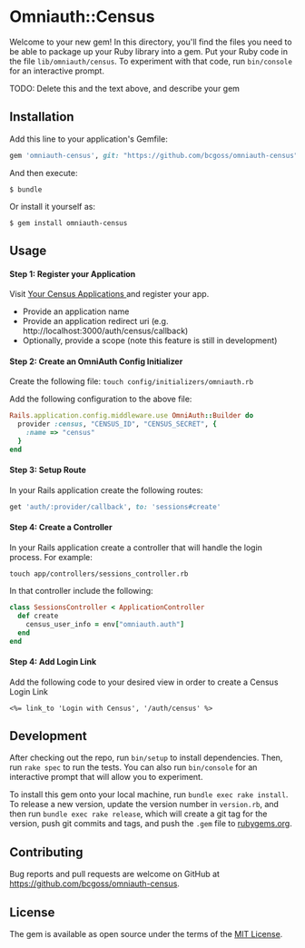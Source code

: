 # Omniauth::Census

Welcome to your new gem! In this directory, you'll find the files you need to be able to package up your Ruby library into a gem. Put your Ruby code in the file `lib/omniauth/census`. To experiment with that code, run `bin/console` for an interactive prompt.

TODO: Delete this and the text above, and describe your gem

## Installation

Add this line to your application's Gemfile:

```ruby
gem 'omniauth-census', git: "https://github.com/bcgoss/omniauth-census"
```

And then execute:

    $ bundle

Or install it yourself as:

    $ gem install omniauth-census

## Usage
#### Step 1: Register your Application
Visit [Your Census Applications ](http://census-app-staging.herokuapp.com/oauth/applications) and register your app.
* Provide an application name
* Provide an application redirect uri (e.g. http://localhost:3000/auth/census/callback)
* Optionally, provide a scope (note this feature is still in development)
#### Step 2: Create an OmniAuth Config Initializer
Create the following file:
`touch config/initializers/omniauth.rb`

Add the following configuration to the above file:
```ruby
Rails.application.config.middleware.use OmniAuth::Builder do
  provider :census, "CENSUS_ID", "CENSUS_SECRET", {
    :name => "census"
  }
end
```
#### Step 3: Setup Route
In your Rails application create the following routes:
```ruby
get 'auth/:provider/callback', to: 'sessions#create'
```
#### Step 4: Create a Controller
In your Rails application create a controller that will handle the login process. For example:

`touch app/controllers/sessions_controller.rb`

In that controller include the following:

```ruby
class SessionsController < ApplicationController
  def create
    census_user_info = env["omniauth.auth"]
  end
end
```

#### Step 4: Add Login Link

Add the following code to your desired view in order to create a Census Login Link

`<%= link_to 'Login with Census', '/auth/census' %>`

## Development

After checking out the repo, run `bin/setup` to install dependencies. Then, run `rake spec` to run the tests. You can also run `bin/console` for an interactive prompt that will allow you to experiment.

To install this gem onto your local machine, run `bundle exec rake install`. To release a new version, update the version number in `version.rb`, and then run `bundle exec rake release`, which will create a git tag for the version, push git commits and tags, and push the `.gem` file to [rubygems.org](https://rubygems.org).

## Contributing

Bug reports and pull requests are welcome on GitHub at https://github.com/bcgoss/omniauth-census.


## License

The gem is available as open source under the terms of the [MIT License](http://opensource.org/licenses/MIT).
